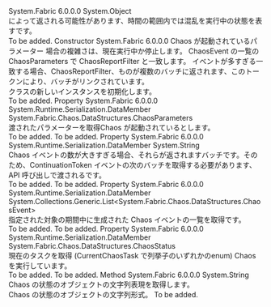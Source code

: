 <Type Name="ChaosReport" FullName="System.Fabric.Chaos.DataStructures.ChaosReport">
  <TypeSignature Language="C#" Value="public sealed class ChaosReport" />
  <TypeSignature Language="ILAsm" Value=".class public auto ansi serializable sealed beforefieldinit ChaosReport extends System.Object" />
  <TypeSignature Language="DocId" Value="T:System.Fabric.Chaos.DataStructures.ChaosReport" />
  <TypeSignature Language="VB.NET" Value="Public NotInheritable Class ChaosReport" />
  <TypeSignature Language="F#" Value="type ChaosReport = class" />
  <AssemblyInfo>
    <AssemblyName>System.Fabric</AssemblyName>
    <AssemblyVersion>6.0.0.0</AssemblyVersion>
  </AssemblyInfo>
  <Base>
    <BaseTypeName>System.Object</BaseTypeName>
  </Base>
  <Interfaces />
  <Docs>
    <summary>
      <para>によって返される可能性があります、時間の範囲内では混乱を実行中の状態を表す<see cref="M:System.Fabric.FabricClient.TestManagementClient.GetChaosReportAsync(System.Fabric.Chaos.DataStructures.ChaosReportFilter,System.TimeSpan,System.Threading.CancellationToken)" />です。</para>
    </summary>
    <remarks>To be added.</remarks>
  </Docs>
  <Members>
    <Member MemberName=".ctor">
      <MemberSignature Language="C#" Value="public ChaosReport (System.Fabric.Chaos.DataStructures.ChaosParameters chaosParameters, System.Fabric.Chaos.DataStructures.ChaosStatus status, System.Collections.Generic.List&lt;System.Fabric.Chaos.DataStructures.ChaosEvent&gt; history, string continuationToken);" />
      <MemberSignature Language="ILAsm" Value=".method public hidebysig specialname rtspecialname instance void .ctor(class System.Fabric.Chaos.DataStructures.ChaosParameters chaosParameters, valuetype System.Fabric.Chaos.DataStructures.ChaosStatus status, class System.Collections.Generic.List`1&lt;class System.Fabric.Chaos.DataStructures.ChaosEvent&gt; history, string continuationToken) cil managed" />
      <MemberSignature Language="DocId" Value="M:System.Fabric.Chaos.DataStructures.ChaosReport.#ctor(System.Fabric.Chaos.DataStructures.ChaosParameters,System.Fabric.Chaos.DataStructures.ChaosStatus,System.Collections.Generic.List{System.Fabric.Chaos.DataStructures.ChaosEvent},System.String)" />
      <MemberSignature Language="F#" Value="new System.Fabric.Chaos.DataStructures.ChaosReport : System.Fabric.Chaos.DataStructures.ChaosParameters * System.Fabric.Chaos.DataStructures.ChaosStatus * System.Collections.Generic.List&lt;System.Fabric.Chaos.DataStructures.ChaosEvent&gt; * string -&gt; System.Fabric.Chaos.DataStructures.ChaosReport" Usage="new System.Fabric.Chaos.DataStructures.ChaosReport (chaosParameters, status, history, continuationToken)" />
      <MemberType>Constructor</MemberType>
      <AssemblyInfo>
        <AssemblyName>System.Fabric</AssemblyName>
        <AssemblyVersion>6.0.0.0</AssemblyVersion>
      </AssemblyInfo>
      <Parameters>
        <Parameter Name="chaosParameters" Type="System.Fabric.Chaos.DataStructures.ChaosParameters" />
        <Parameter Name="status" Type="System.Fabric.Chaos.DataStructures.ChaosStatus" />
        <Parameter Name="history" Type="System.Collections.Generic.List&lt;System.Fabric.Chaos.DataStructures.ChaosEvent&gt;" />
        <Parameter Name="continuationToken" Type="System.String" />
      </Parameters>
      <Docs>
        <param name="chaosParameters">Chaos が起動されているパラメーター</param>
        <param name="status">場合の複雑さは、現在実行中か停止します。</param>
        <param name="history">ChaosEvent の一覧の ChaosParameters で ChaosReportFilter と一致します。</param>
        <param name="continuationToken">イベントが多すぎる一致する場合、ChaosReportFilter、ものが複数のバッチに返されます、このトークンにより、バッチがリンクされています。</param>
        <summary>
          <para><see cref="T:System.Fabric.Chaos.DataStructures.ChaosReport" /> クラスの新しいインスタンスを初期化します。</para>
        </summary>
        <remarks>To be added.</remarks>
      </Docs>
    </Member>
    <Member MemberName="ChaosParameters">
      <MemberSignature Language="C#" Value="public System.Fabric.Chaos.DataStructures.ChaosParameters ChaosParameters { get; }" />
      <MemberSignature Language="ILAsm" Value=".property instance class System.Fabric.Chaos.DataStructures.ChaosParameters ChaosParameters" />
      <MemberSignature Language="DocId" Value="P:System.Fabric.Chaos.DataStructures.ChaosReport.ChaosParameters" />
      <MemberSignature Language="VB.NET" Value="Public ReadOnly Property ChaosParameters As ChaosParameters" />
      <MemberSignature Language="F#" Value="member this.ChaosParameters : System.Fabric.Chaos.DataStructures.ChaosParameters" Usage="System.Fabric.Chaos.DataStructures.ChaosReport.ChaosParameters" />
      <MemberType>Property</MemberType>
      <AssemblyInfo>
        <AssemblyName>System.Fabric</AssemblyName>
        <AssemblyVersion>6.0.0.0</AssemblyVersion>
      </AssemblyInfo>
      <Attributes>
        <Attribute>
          <AttributeName>System.Runtime.Serialization.DataMember</AttributeName>
        </Attribute>
      </Attributes>
      <ReturnValue>
        <ReturnType>System.Fabric.Chaos.DataStructures.ChaosParameters</ReturnType>
      </ReturnValue>
      <Docs>
        <summary>
          <para>渡されたパラメーターを取得<see cref="M:System.Fabric.FabricClient.TestManagementClient.StartChaosAsync(System.Fabric.Chaos.DataStructures.ChaosParameters,System.TimeSpan,System.Threading.CancellationToken)" />Chaos が起動されているとします。</para>
        </summary>
        <value>To be added.</value>
        <remarks>To be added.</remarks>
      </Docs>
    </Member>
    <Member MemberName="ContinuationToken">
      <MemberSignature Language="C#" Value="public string ContinuationToken { get; }" />
      <MemberSignature Language="ILAsm" Value=".property instance string ContinuationToken" />
      <MemberSignature Language="DocId" Value="P:System.Fabric.Chaos.DataStructures.ChaosReport.ContinuationToken" />
      <MemberSignature Language="VB.NET" Value="Public ReadOnly Property ContinuationToken As String" />
      <MemberSignature Language="F#" Value="member this.ContinuationToken : string" Usage="System.Fabric.Chaos.DataStructures.ChaosReport.ContinuationToken" />
      <MemberType>Property</MemberType>
      <AssemblyInfo>
        <AssemblyName>System.Fabric</AssemblyName>
        <AssemblyVersion>6.0.0.0</AssemblyVersion>
      </AssemblyInfo>
      <Attributes>
        <Attribute>
          <AttributeName>System.Runtime.Serialization.DataMember</AttributeName>
        </Attribute>
      </Attributes>
      <ReturnValue>
        <ReturnType>System.String</ReturnType>
      </ReturnValue>
      <Docs>
        <summary>
            Chaos イベントの数が大きすぎる場合、それらが返されますバッチです。そのため、ContinuationToken イベントの次のバッチを取得する必要があります、API 呼び出しで渡される<see cref="M:System.Fabric.FabricClient.TestManagementClient.GetChaosReportAsync(System.String,System.TimeSpan,System.Threading.CancellationToken)" />です。
            </summary>
        <value>To be added.</value>
        <remarks>To be added.</remarks>
      </Docs>
    </Member>
    <Member MemberName="History">
      <MemberSignature Language="C#" Value="public System.Collections.Generic.List&lt;System.Fabric.Chaos.DataStructures.ChaosEvent&gt; History { get; }" />
      <MemberSignature Language="ILAsm" Value=".property instance class System.Collections.Generic.List`1&lt;class System.Fabric.Chaos.DataStructures.ChaosEvent&gt; History" />
      <MemberSignature Language="DocId" Value="P:System.Fabric.Chaos.DataStructures.ChaosReport.History" />
      <MemberSignature Language="VB.NET" Value="Public ReadOnly Property History As List(Of ChaosEvent)" />
      <MemberSignature Language="F#" Value="member this.History : System.Collections.Generic.List&lt;System.Fabric.Chaos.DataStructures.ChaosEvent&gt;" Usage="System.Fabric.Chaos.DataStructures.ChaosReport.History" />
      <MemberType>Property</MemberType>
      <AssemblyInfo>
        <AssemblyName>System.Fabric</AssemblyName>
        <AssemblyVersion>6.0.0.0</AssemblyVersion>
      </AssemblyInfo>
      <Attributes>
        <Attribute>
          <AttributeName>System.Runtime.Serialization.DataMember</AttributeName>
        </Attribute>
      </Attributes>
      <ReturnValue>
        <ReturnType>System.Collections.Generic.List&lt;System.Fabric.Chaos.DataStructures.ChaosEvent&gt;</ReturnType>
      </ReturnValue>
      <Docs>
        <summary>
            指定された対象の期間中に生成された Chaos イベントの一覧を取得<see cref="M:System.Fabric.FabricClient.TestManagementClient.GetChaosReportAsync(System.Fabric.Chaos.DataStructures.ChaosReportFilter,System.TimeSpan,System.Threading.CancellationToken)" />です。
            </summary>
        <value>To be added.</value>
        <remarks>To be added.</remarks>
      </Docs>
    </Member>
    <Member MemberName="Status">
      <MemberSignature Language="C#" Value="public System.Fabric.Chaos.DataStructures.ChaosStatus Status { get; }" />
      <MemberSignature Language="ILAsm" Value=".property instance valuetype System.Fabric.Chaos.DataStructures.ChaosStatus Status" />
      <MemberSignature Language="DocId" Value="P:System.Fabric.Chaos.DataStructures.ChaosReport.Status" />
      <MemberSignature Language="VB.NET" Value="Public ReadOnly Property Status As ChaosStatus" />
      <MemberSignature Language="F#" Value="member this.Status : System.Fabric.Chaos.DataStructures.ChaosStatus" Usage="System.Fabric.Chaos.DataStructures.ChaosReport.Status" />
      <MemberType>Property</MemberType>
      <AssemblyInfo>
        <AssemblyName>System.Fabric</AssemblyName>
        <AssemblyVersion>6.0.0.0</AssemblyVersion>
      </AssemblyInfo>
      <Attributes>
        <Attribute>
          <AttributeName>System.Runtime.Serialization.DataMember</AttributeName>
        </Attribute>
      </Attributes>
      <ReturnValue>
        <ReturnType>System.Fabric.Chaos.DataStructures.ChaosStatus</ReturnType>
      </ReturnValue>
      <Docs>
        <summary>
          <para>現在のタスクを取得 (CurrentChaosTask で列挙子のいずれかの<c>enum</c>) Chaos を実行しています。</para>
        </summary>
        <value>To be added.</value>
        <remarks>To be added.</remarks>
      </Docs>
    </Member>
    <Member MemberName="ToString">
      <MemberSignature Language="C#" Value="public override string ToString ();" />
      <MemberSignature Language="ILAsm" Value=".method public hidebysig virtual instance string ToString() cil managed" />
      <MemberSignature Language="DocId" Value="M:System.Fabric.Chaos.DataStructures.ChaosReport.ToString" />
      <MemberSignature Language="VB.NET" Value="Public Overrides Function ToString () As String" />
      <MemberSignature Language="F#" Value="override this.ToString : unit -&gt; string" Usage="chaosReport.ToString " />
      <MemberType>Method</MemberType>
      <AssemblyInfo>
        <AssemblyName>System.Fabric</AssemblyName>
        <AssemblyVersion>6.0.0.0</AssemblyVersion>
      </AssemblyInfo>
      <ReturnValue>
        <ReturnType>System.String</ReturnType>
      </ReturnValue>
      <Parameters />
      <Docs>
        <summary>
            Chaos の状態のオブジェクトの文字列表現を取得します。
            </summary>
        <returns>Chaos の状態のオブジェクトの文字列形式。</returns>
        <remarks>To be added.</remarks>
      </Docs>
    </Member>
  </Members>
</Type>